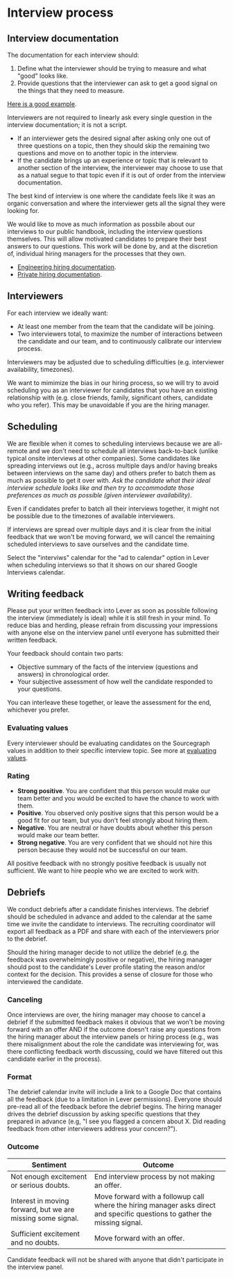# Interview process

## Interview documentation

The documentation for each interview should:

1. Define what the interviewer should be trying to measure and what "good" looks like.
2. Provide questions that the interviewer can ask to get a good signal on the things that they need to measure.

[Here is a good example](../../engineering/hiring/engineering-leadership.md).

Interviewers are not required to linearly ask every single question in the interview documentation; it is not a script.

- If an interviewer gets the desired signal after asking only one out of three questions on a topic, then they should skip the remaining two questions and move on to another topic in the interview.
- If the candidate brings up an experience or topic that is relevant to another section of the interview, the interviewer may choose to use that as a natual segue to that topic even if it is out of order from the interview documentation.

The best kind of interview is one where the candidate feels like it was an organic conversation and where the interviewer gets all the signal they were looking for.

We would like to move as much information as possbile about our interviews to our public handbook, including the interview questions themselves. This will allow motivated candidates to prepare their best answers to our questions. This work will be done by, and at the discretion of, individual hiring managers for the processes that they own.

- [Engineering hiring documentation](../../engineering/hiring/index.md).
- [Private hiring documentation](https://github.com/sourcegraph/interviews).

## Interviewers

For each interview we ideally want:

- At least one member from the team that the candidate will be joining.
- Two interviewers total, to maximize the number of interactions between the candidate and our team, and to continuously calibrate our interview process.

Interviewers may be adjusted due to scheduling difficulties (e.g. interviewer availability, timezones).

We want to mimimize the bias in our hiring process, so we will try to avoid scheduling you as an interviewer for candidates that you have an existing relationship with (e.g. close friends, family, significant others, candidate who you refer). This may be unavoidable if you are the hiring manager.

## Scheduling

We are flexible when it comes to scheduling interviews because we are all-remote and we don't need to schedule all interviews back-to-back (unlike typical onsite interviews at other companies). Some candidates like spreading interviews out (e.g., across multiple days and/or having breaks between interviews on the same day) and others prefer to batch them as much as possible to get it over with. *Ask the candidate what their ideal interview schedule looks like and then try to accommodate those preferences as much as possible (given interviewer availability)*.

Even if candidates prefer to batch all their interviews together, it might not be possible due to the timezones of available interviewers.

If interviews are spread over multiple days and it is clear from the initial feedback that we won't be moving forward, we will cancel the remaining scheduled interviews to save ourselves and the candidate time.

Select the "interviws" calendar for the "ad to calendar" option in Lever when scheduling interviews so that it shows on our shared Google Interviews calendar. 

## Writing feedback

Please put your written feedback into Lever as soon as possible following the interview (immediately is ideal) while it is still fresh in your mind. To reduce bias and herding, please refrain from discussing your impressions with anyone else on the interview panel until everyone has submitted their written feedback.

Your feedback should contain two parts:

- Objective summary of the facts of the interview (questions and answers) in chronological order.
- Your subjective assessment of how well the candidate responded to your questions.

You can interleave these together, or leave the assessment for the end, whichever you prefer.

### Evaluating values

Every interviewer should be evaluating candidates on the Sourcegraph values in addition to their specific interview topic. See more at [evaluating values](evaluating_values.md).

### Rating

- **Strong positive**. You are confident that this person would make our team better and you would be excited to have the chance to work with them.
- **Positive**. You observed only positive signs that this person would be a good fit for our team, but you don't feel strongly about hiring them.
- **Negative**. You are neutral or have doubts about whether this person would make our team better.
- **Strong negative**. You are very confident that we should not hire this person because they would not be successful on our team.

All positive feedback with no strongly positive feedback is usually not sufficient. We want to hire people who we are excited to work with.

## Debriefs

We conduct debriefs after a candidate finishes interviews. The debrief should be scheduled in advance and added to the calendar at the same time we invite the candidate to interviews. The recruiting coordinator will export all feedback as a PDF and share with each of the interviewers prior to the debrief.

Should the hiring manager decide to not utilize the debrief (e.g. the feedback was overwhelmingly positive or negative), the hiring manager should post to the candidate's Lever profile stating the reason and/or context for the decision. This provides a sense of closure for those who interviewed the candidate.

### Canceling

Once interviews are over, the hiring manager may choose to cancel a debrief if the submitted feedback makes it obvious that we won't be moving forward with an offer AND if the outcome doesn't raise any questions from the hiring manager about the interview panels or hiring process (e.g., was there misalignment about the role the candidate was interviewing for, was there conflicting feedback worth discussing, could we have filtered out this candidate earlier in the process).  

### Format

The debrief calendar invite will include a link to a Google Doc that contains all the feedback (due to a limitation in Lever permissions). Everyone should pre-read all of the feedback before the debrief begins. The hiring manager drives the debrief discussion by asking specific questions that they prepared in advance (e.g, "I see you flagged a concern about X. Did reading feedback from other interviewers address your concern?").

### Outcome

| Sentiment                                | Outcome                                                                                                                             |
| ---------------------------------------- | ----------------------------------------------------------------------------------------------------------------------------------- |
| Not enough excitement or serious doubts. | End interview process by not making an offer.                                                                                       |
| Interest in moving forward, but we are missing some signal. | Move forward with a followup call where the hiring manager asks direct and specific questions to gather the missing signal. |
| Sufficient excitement and no doubts.     | Move forward with an offer.                                                                                                         |

Candidate feedback will not be shared with anyone that didn't participate in the interview panel.
